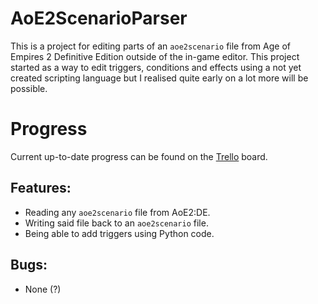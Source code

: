 # AoE2ScenarioParser
This is a project for editing parts of an `aoe2scenario` file from Age of Empires 2 Definitive Edition outside of the in-game editor. This project started as a way to edit triggers, conditions and effects using a not yet created scripting language but I realised quite early on a lot more will be possible.

# Progress
Current up-to-date progress can be found on the [Trello](https://trello.com/b/7SNm3gXj/aoe2-de-parser) board. 

## Features:
- Reading any `aoe2scenario` file from AoE2:DE.
- Writing said file back to an `aoe2scenario` file.
- Being able to add triggers using Python code.

## Bugs:
- None (?)